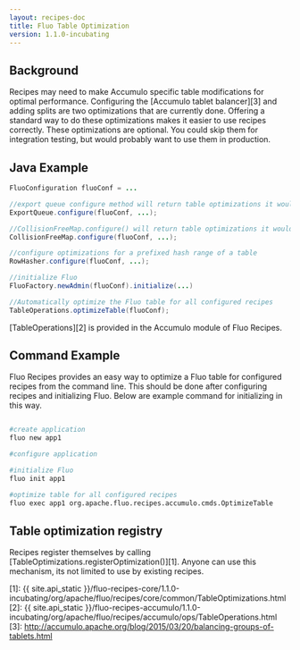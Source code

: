 ```yaml
---
layout: recipes-doc
title: Fluo Table Optimization
version: 1.1.0-incubating
---
```

## Background

Recipes may need to make Accumulo specific table modifications for optimal
performance.  Configuring the [Accumulo tablet balancer][3] and adding splits are
two optimizations that are currently done.  Offering a standard way to do these
optimizations makes it easier to use recipes correctly.  These optimizations
are optional.  You could skip them for integration testing, but would probably
want to use them in production.

## Java Example

```java
FluoConfiguration fluoConf = ...

//export queue configure method will return table optimizations it would like made
ExportQueue.configure(fluoConf, ...);

//CollisionFreeMap.configure() will return table optimizations it would like made
CollisionFreeMap.configure(fluoConf, ...);

//configure optimizations for a prefixed hash range of a table
RowHasher.configure(fluoConf, ...);

//initialize Fluo
FluoFactory.newAdmin(fluoConf).initialize(...)

//Automatically optimize the Fluo table for all configured recipes
TableOperations.optimizeTable(fluoConf);
```

[TableOperations][2] is provided in the Accumulo module of Fluo Recipes.

## Command Example

Fluo Recipes provides an easy way to optimize a Fluo table for configured
recipes from the command line.  This should be done after configuring recipes
and initializing Fluo.  Below are example command for initializing in this way.

```bash

#create application 
fluo new app1

#configure application

#initialize Fluo
fluo init app1

#optimize table for all configured recipes
fluo exec app1 org.apache.fluo.recipes.accumulo.cmds.OptimizeTable
```

## Table optimization registry

Recipes register themselves by calling [TableOptimizations.registerOptimization()][1].  Anyone can use
this mechanism, its not limited to use by existing recipes.

[1]: {{ site.api_static }}/fluo-recipes-core/1.1.0-incubating/org/apache/fluo/recipes/core/common/TableOptimizations.html
[2]: {{ site.api_static }}/fluo-recipes-accumulo/1.1.0-incubating/org/apache/fluo/recipes/accumulo/ops/TableOperations.html
[3]: http://accumulo.apache.org/blog/2015/03/20/balancing-groups-of-tablets.html
